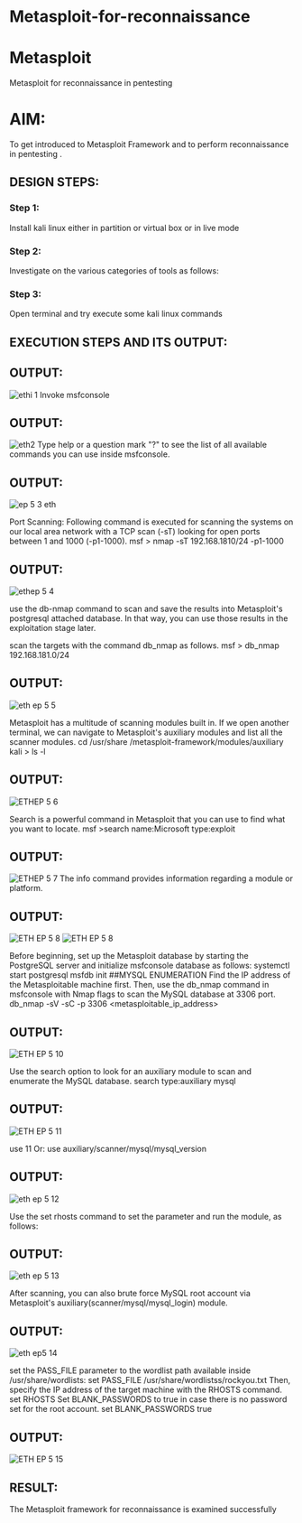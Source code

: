 # Metasploit-for-reconnaissance
# Metasploit
Metasploit for reconnaissance in pentesting

# AIM:

To get introduced to Metasploit Framework and to  perform reconnaissance  in pentesting .

## DESIGN STEPS:

### Step 1:

Install kali linux either in partition or virtual box or in live mode

### Step 2:

Investigate on the various categories of tools as follows:

### Step 3:

Open terminal and try execute some kali linux commands

## EXECUTION STEPS AND ITS OUTPUT:


## OUTPUT:
![ethi 1](https://github.com/hema-dharshini5/Metasploit-for-reconnaissance/assets/147117728/35242a16-99ef-4ed7-bcca-c3d9160fdc07)
Invoke msfconsole

## OUTPUT:
![eth2](https://github.com/hema-dharshini5/Metasploit-for-reconnaissance/assets/147117728/c3c21cc8-2a1e-49b6-a3c0-5901f9135fdd)
Type help or a question mark "?" to see the list of all available commands you can use inside msfconsole.
## OUTPUT:
![ep 5 3 eth](https://github.com/hema-dharshini5/Metasploit-for-reconnaissance/assets/147117728/6217623e-7ee2-419b-989c-f21948cfc7cc)

Port Scanning: Following command is executed for scanning the systems on our local area network with a TCP scan (-sT) looking for open ports between 1 and 1000 (-p1-1000). msf > nmap -sT 192.168.1810/24 -p1-1000
## OUTPUT:
![ethep 5 4](https://github.com/hema-dharshini5/Metasploit-for-reconnaissance/assets/147117728/7026f5a5-e0c4-4334-b21b-ff787e6ed08c)

use the db-nmap command to scan and save the results into Metasploit's postgresql attached database. In that way, you can use those results in the exploitation stage later.

scan the targets with the command db_nmap as follows. msf > db_nmap 192.168.181.0/24

## OUTPUT:
![eth ep 5 5](https://github.com/hema-dharshini5/Metasploit-for-reconnaissance/assets/147117728/8fe995a9-5207-44c2-bf8c-791a747c73b1)

Metasploit has a multitude of scanning modules built in. If we open another terminal, we can navigate to Metasploit's auxiliary modules and list all the scanner modules. cd /usr/share /metasploit-framework/modules/auxiliary kali > ls -l

## OUTPUT:
![ETHEP 5 6](https://github.com/hema-dharshini5/Metasploit-for-reconnaissance/assets/147117728/67118d96-b85c-475c-a504-ccea2017f716)

Search is a powerful command in Metasploit that you can use to find what you want to locate. msf >search name:Microsoft type:exploit

## OUTPUT:
![ETHEP 5 7](https://github.com/hema-dharshini5/Metasploit-for-reconnaissance/assets/147117728/b1573cce-349d-47f1-a313-646c04c9e457)
The info command provides information regarding a module or platform.
## OUTPUT:
![ETH EP 5 8](https://github.com/hema-dharshini5/Metasploit-for-reconnaissance/assets/147117728/5549ab1c-587e-4f96-ba74-4d50453277f7)
![ETH EP 5 8](https://github.com/hema-dharshini5/Metasploit-for-reconnaissance/assets/147117728/e52344c4-8a30-4703-a7e8-23614aa620a7)

Before beginning, set up the Metasploit database by starting the PostgreSQL server and initialize msfconsole database as follows: systemctl start postgresql msfdb init ##MYSQL ENUMERATION Find the IP address of the Metasploitable machine first. Then, use the db_nmap command in msfconsole with Nmap flags to scan the MySQL database at 3306 port. db_nmap -sV -sC -p 3306 <metasploitable_ip_address>

## OUTPUT:
![ETH EP 5 10](https://github.com/hema-dharshini5/Metasploit-for-reconnaissance/assets/147117728/16704fbc-6c87-4a91-8b92-4329e5c55d26)

Use the search option to look for an auxiliary module to scan and enumerate the MySQL database. search type:auxiliary mysql

## OUTPUT:
![ETH EP 5 11](https://github.com/hema-dharshini5/Metasploit-for-reconnaissance/assets/147117728/27acfcbd-1281-46ab-abf6-4e0ffba5df42)

use 11 Or: use auxiliary/scanner/mysql/mysql_version
## OUTPUT:
![eth ep 5 12](https://github.com/hema-dharshini5/Metasploit-for-reconnaissance/assets/147117728/d1802e05-9a5b-498c-9d5a-8fe33b11a617)

Use the set rhosts command to set the parameter and run the module, as follows:
## OUTPUT:
![eth ep 5 13](https://github.com/hema-dharshini5/Metasploit-for-reconnaissance/assets/147117728/5d2edb0c-daea-462f-bd8a-edb7b7513b95)

After scanning, you can also brute force MySQL root account via Metasploit's auxiliary(scanner/mysql/mysql_login) module.
## OUTPUT:
![eth ep5 14](https://github.com/hema-dharshini5/Metasploit-for-reconnaissance/assets/147117728/a858af09-5ef4-46fb-b76f-f694e891145c)

set the PASS_FILE parameter to the wordlist path available inside /usr/share/wordlists: set PASS_FILE /usr/share/wordlistss/rockyou.txt Then, specify the IP address of the target machine with the RHOSTS command. set RHOSTS Set BLANK_PASSWORDS to true in case there is no password set for the root account. set BLANK_PASSWORDS true
## OUTPUT:
![ETH EP 5 15](https://github.com/hema-dharshini5/Metasploit-for-reconnaissance/assets/147117728/0fcff5f1-309c-466f-ae47-6db1e70f8b59)


## RESULT:
The Metasploit framework for reconnaissance is  examined successfully
